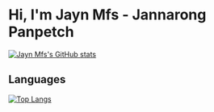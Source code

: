 # Hi, I'm Jayn Mfs - Jannarong Panpetch

[![Jayn Mfs's GitHub stats](https://github-readme-stats.vercel.app/api?username=jaynmfs&theme=dark&show_icons=true)](https://github.com/jaynmfs/jaynmfs)

## Languages

[![Top Langs](https://github-readme-stats.vercel.app/api/top-langs/?username=jaynmfs&layout=compact&theme=dark)](https://github.com/jaynmfs/jaynmfs)
